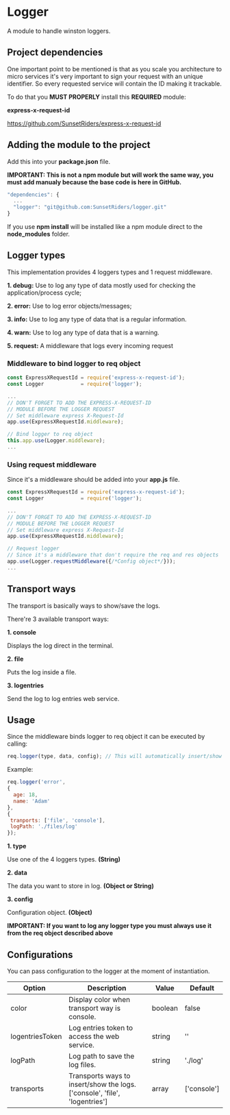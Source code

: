 # Logger

A module to handle winston loggers.

## Project dependencies

One important point to be mentioned is that as you scale you architecture to micro services it's very important to sign your request with an unique identifier. So every requested service will contain the ID making it trackable.

To do that you **MUST PROPERLY** install this **REQUIRED** module:

**express-x-request-id**

https://github.com/SunsetRiders/express-x-request-id

## Adding the module to the project

Add this into your **package.json** file.

**IMPORTANT: This is not a npm module but will work the same way, you must add manualy because the base code is here in GitHub.**

```javascript
"dependencies": {
  ...
  "logger": "git@github.com:SunsetRiders/logger.git"
}
 ```
 
 If you use **npm install** will be installed like a npm module direct to the **node_modules** folder.

## Logger types

This implementation provides 4 loggers types and 1 request middleware.

**1. debug:** Use to log any type of data mostly used for checking the application/process cycle;

**2. error:** Use to log error objects/messages;

**3. info:** Use to log any type of data that is a regular information.

**4. warn:** Use to log any type of data that is a warning.

**5. request:** A middleware that logs every incoming request

### Middleware to bind logger to req object

```javascript
const ExpressXRequestId = require('express-x-request-id');
const Logger            = require('logger');

...
// DON'T FORGET TO ADD THE EXPRESS-X-REQUEST-ID
// MODULE BEFORE THE LOGGER REQUEST
// Set middleware express X-Request-Id
app.use(ExpressXRequestId.middleware);

// Bind logger to req object
this.app.use(Logger.middleware);
...
```
### Using request middleware

Since it's a middleware should be added into your **app.js** file.

```javascript
const ExpressXRequestId = require('express-x-request-id');
const Logger            = require('logger');

...
// DON'T FORGET TO ADD THE EXPRESS-X-REQUEST-ID
// MODULE BEFORE THE LOGGER REQUEST
// Set middleware express X-Request-Id
app.use(ExpressXRequestId.middleware);

// Request logger
// Since it's a middleware that don't require the req and res objects
app.use(Logger.requestMiddleware({/*Config object*/}));
...
```
## Transport ways

The transport is basically ways to show/save the logs.

There're 3 available transport ways:

**1. console** 

Displays the log direct in the terminal.

**2. file**

Puts the log inside a file.

**3. logentries**

Send the log to log entries web service.

## Usage

Since the middleware binds logger to req object it can be executed by calling:

```javascript
req.logger(type, data, config); // This will automatically insert/show the log
```
Example:

```javascript
req.logger('error', 
{
  age: 18,
  name: 'Adam'
}, 
{
 tranports: ['file', 'console'],
 logPath: './files/log'
}); 
```

**1. type**

Use one of the 4 loggers types. **(String)**

**2. data**

The data you want to store in log. **(Object or String)**

**3. config**

Configuration object. **(Object)**

**IMPORTANT: If you want to log any logger type you must always use it from the req object described above** 

## Configurations

You can pass configuration to the logger at the moment of instantiation.

| Option   | Description  |   Value   | Default |
| ---------|--------------|-----------|---------|
| color | Display color when transport way is console. | boolean | false |
| logentriesToken | Log entries token to access the web service. | string | '' |
| logPath | Log path to save the log files. | string | './log' |
| transports | Transports ways to insert/show the logs. ['console', 'file', 'logentries'] | array | ['console'] |

